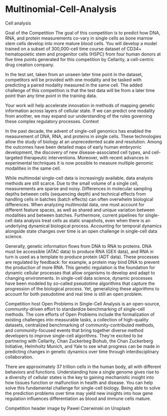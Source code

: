 # Multinomial-Cell-Analysis
 Cell analysis
 
 Goal of the Competition
The goal of this competition is to predict how DNA, RNA, and protein measurements co-vary in single cells as bone marrow stem cells develop into more mature blood cells. You will develop a model trained on a subset of 300,000-cell time course dataset of CD34+ hematopoietic stem and progenitor cells (HSPC) from four human donors at five time points generated for this competition by Cellarity, a cell-centric drug creation company.

In the test set, taken from an unseen later time point in the dataset, competitors will be provided with one modality and be tasked with predicting a paired modality measured in the same cell. The added challenge of this competition is that the test data will be from a later time point than any time point in the training data.

Your work will help accelerate innovation in methods of mapping genetic information across layers of cellular state. If we can predict one modality from another, we may expand our understanding of the rules governing these complex regulatory processes.
 Context
 
In the past decade, the advent of single-cell genomics has enabled the measurement of DNA, RNA, and proteins in single cells. These technologies allow the study of biology at an unprecedented scale and resolution. Among the outcomes have been detailed maps of early human embryonic development, the discovery of new disease-associated cell types, and cell-targeted therapeutic interventions. Moreover, with recent advances in experimental techniques it is now possible to measure multiple genomic modalities in the same cell.

While multimodal single-cell data is increasingly available, data analysis methods are still scarce. Due to the small volume of a single cell, measurements are sparse and noisy. Differences in molecular sampling depths between cells (sequencing depth) and technical effects from handling cells in batches (batch effects) can often overwhelm biological differences. When analyzing multimodal data, one must account for different feature spaces, as well as shared and unique variation between modalities and between batches. Furthermore, current pipelines for single-cell data analysis treat cells as static snapshots, even when there is an underlying dynamical biological process. Accounting for temporal dynamics alongside state changes over time is an open challenge in single-cell data science.

Generally, genetic information flows from DNA to RNA to proteins. DNA must be accessible (ATAC data) to produce RNA (GEX data), and RNA in turn is used as a template to produce protein (ADT data). These processes are regulated by feedback: for example, a protein may bind DNA to prevent the production of more RNA. This genetic regulation is the foundation for dynamic cellular processes that allow organisms to develop and adapt to changing environments. In single-cell data science, dynamic processes have been modeled by so-called pseudotime algorithms that capture the progression of the biological process. Yet, generalizing these algorithms to account for both pseudotime and real time is still an open problem.

Competition host Open Problems in Single-Cell Analysis is an open-source, community-driven effort to standardize benchmarking of single-cell methods. The core efforts of Open Problems include the formalization of existing challenges into measurable tasks, a collection of high-quality datasets, centralized benchmarking of community-contributed methods, and community-focused events that bring together diverse method developers to improve single-cell algorithms. They're excited to be partnering with Cellarity, Chan Zuckerbeg Biohub, the Chan Zuckerberg Initiative, Helmholtz Munich, and Yale to see what progress can be made in predicting changes in genetic dynamics over time through interdisciplinary collaboration.

There are approximately 37 trillion cells in the human body, all with different behaviors and functions. Understanding how a single genome gives rise to a diversity of cellular states is the key to gaining mechanistic insight into how tissues function or malfunction in health and disease. You can help solve this fundamental challenge for single-cell biology. Being able to solve the prediction problems over time may yield new insights into how gene regulation influences differentiation as blood and immune cells mature.

Competition header image by Pawel Czerwinski on Unsplash
